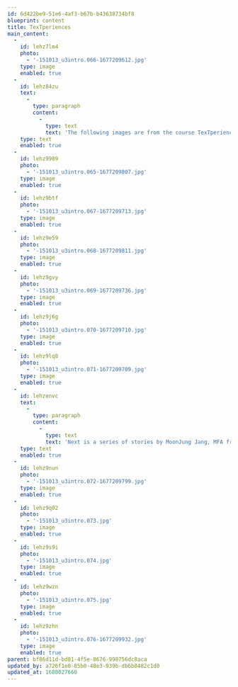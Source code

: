 ```yaml
---
id: 6d422be9-51e6-4af3-b67b-b43638734bf8
blueprint: content
title: TexTperiences
main_content:
  -
    id: lehz7lm4
    photo:
      - '-151013_u3intro.066-1677209612.jpg'
    type: image
    enabled: true
  -
    id: lehz84zu
    text:
      -
        type: paragraph
        content:
          -
            type: text
            text: 'The following images are from the course TexTperience-TexTperiment.'
    type: text
    enabled: true
  -
    id: lehz9989
    photo:
      - '-151013_u3intro.065-1677209807.jpg'
    type: image
    enabled: true
  -
    id: lehz9btf
    photo:
      - '-151013_u3intro.067-1677209713.jpg'
    type: image
    enabled: true
  -
    id: lehz9e59
    photo:
      - '-151013_u3intro.068-1677209811.jpg'
    type: image
    enabled: true
  -
    id: lehz9gvy
    photo:
      - '-151013_u3intro.069-1677209736.jpg'
    type: image
    enabled: true
  -
    id: lehz9j6g
    photo:
      - '-151013_u3intro.070-1677209710.jpg'
    type: image
    enabled: true
  -
    id: lehz9lq8
    photo:
      - '-151013_u3intro.071-1677209709.jpg'
    type: image
    enabled: true
  -
    id: lehzenvc
    text:
      -
        type: paragraph
        content:
          -
            type: text
            text: 'Next is a series of stories by MoonJung Jang, MFA from 2007.'
    type: text
    enabled: true
  -
    id: lehz9nun
    photo:
      - '-151013_u3intro.072-1677209799.jpg'
    type: image
    enabled: true
  -
    id: lehz9q02
    photo:
      - '-151013_u3intro.073.jpg'
    type: image
    enabled: true
  -
    id: lehz9s9i
    photo:
      - '-151013_u3intro.074.jpg'
    type: image
    enabled: true
  -
    id: lehz9wzn
    photo:
      - '-151013_u3intro.075.jpg'
    type: image
    enabled: true
  -
    id: lehz9zhn
    photo:
      - '-151013_u3intro.076-1677209932.jpg'
    type: image
    enabled: true
parent: bf86d11d-bd81-4f5e-8676-990756dc8aca
updated_by: a726f1e0-85b0-48e3-939b-db6b8482c1d0
updated_at: 1680027660
---
```

